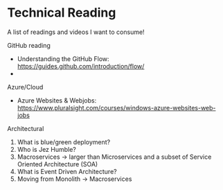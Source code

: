 # Technical Reading
A list of readings and videos I want to consume!


GitHub reading
- Understanding the GitHub Flow: https://guides.github.com/introduction/flow/
- 

Azure/Cloud
- Azure Websites & Webjobs: https://www.pluralsight.com/courses/windows-azure-websites-web-jobs

Architectural
1. What is blue/green deployment?
2. Who is Jez Humble?
3. Macroservices -> larger than Microservices and a subset of Service Oriented Architecture (SOA)
4. What is Event Driven Architecture?
5. Moving from Monolith -> Macroservices
